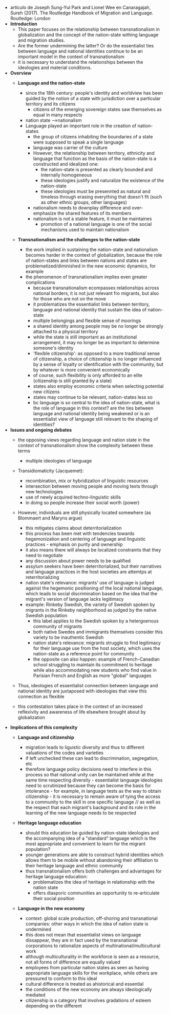 - artículo de Joseph Sung-Yul Park and Lionel Wee en Canaragajah, Sureh (2017). The Routledge Handbook of Migration and Language. Routledge: London
- **Introduction**
	- This paper focuses on the relationship between transnationalism in globalization and the concept of the nation-state withing language and migration studies.
	- Are the former undermining the latter? Or do the essentialist ties between language and national identities continue to be an important model in the context of transnationalism
	- it is necessary to understand the relationships between the ideologies and material conditions.
- **Overview**
	- **Language and the nation-state**
		- since the 18th century: people's identity and worldview has been guided by the notion of a state with jurisdiction over a particular territory and its citizens 
			- citizens of the emerging sovereign states saw themselves as equal in many respects
		- nation state -->nationalism
		- Language played an important role in the creation of nation-states 
			- the group of citizens inhabiting the boundaries of a state were supposed to speak a single language
			- language was carrier of the culture
			- However, the relationship between territory, ethnicity and language that function as the basis of the nation-state is a constructed and idealized one:
				- the nation-state is presented as clearly bounded and internally homogeneous
				- these ideologies justify and naturalize the existence of the nation-state
				- these ideologies must be presennted as natural and timeless through erasing everything that doesn't fit (such as other ethnic groups, other languages)
			- nationalism needs to downplay difference and over-emphasize the shared features of its members
			- nationalism is not a stable feature, it must be maintaines
				- promotion of a national language is one of the social mechanisms used to maintain nationalism

	- **Transnationalism and the challenges to the nation-state**
		- the work implied in sustaining the nation-state and nationalism becomes harder in the context of globalization, because the role of nation-states and links between nations and states are problematized/diminished in the new economic dynamics, for example
		- the phenomenon of transnationalism implies even greater complications 
			- because transnationalism ecompasses relationships across national borders, it is not just relevant fro migrants, but also for those who are not on the move
			- it problematizes the essentialist links between territory, language and national identity that sustain the idea of nation-state
			- multiple belongings and flexible sense of moorings
			- a shared identity among people may be no longer be strongly attached to a physical territory 
			- while the state is still important as an institutional arrangement, it may no longer be as important to determine someone's identity
			- 'flexible citizenship': as opposed to a more traditional sense of citizenship, a choice of citizenship is no longer influenced by a sense of loyalty or identification with the community, but by whatever is more convenient economically
			- of course, such flexibility is only afforded to an elite (citizenship is still granted by a state)
			- states also employ economic criteria when selecting potential new citizens
			- states may continue to be relevant, nation-states less so
			- bc language is so central to the idea of nation-state, what is the role of language in this context? are the ties between language and national identity being weakened or is an essentialist view of language still relevant to the shaping of identities?
- **Issues and ongoing debates** 
	- the opposing views regarding language and nation state in the context of transnationalism show the complexity between these terms
		- multiple ideologies of language

	- Transidiomaticity (Jacquemet): 
		- recombination, mix or hybridization of linguistic resources
		- intersection between moving people and moving texts through new technologies
		- use of newly acquired techno-linguistic skills
		- in doing so people increase their social worth (power)
	- However, individuals are still physically located somewhere (as Blommaert and Maryns argue)
		- this mitigates claims about deterritorialization
		- 	this process has been met with tendencies towards hegemonization and centering of language and linguistic practices
				- emphasis on purity and ownership
		- it also means there will always be localized constraints that they need to negotiate
		- any discussion about power needs to be qualified
		- assylum seekers have been deterritorialized, but their narratives and language practices in the host societies are attemtps at reterritorializing
		- nation state's relevance: migrants' use of language is judged against the hegemonic positioning of the local national language, which leads to social discrimination based on the idea that the migrant's version of language lacks legitimacy 
		- example: Rinkeby Swedish, the variety of Swedish spoken by migrants in the Rinkeby neighborhood as judged by the native Swedish population
			- this label applies to the Swedish spoken by a hetergoenous community of migrants
			- both native Swedes and immigrants themselves consider this variety to be inauthentic Swedish
			- nation state's relevance:  migrants struggle to find legitimacy for their language use from the host society, which uses the nation-state as a reference point for community
			- the opposite can also happen: example of French-Canadian school struggling to maintain its commitment to heritage while also accommodating new students who find value in Parisian French and English as more "global" languages
	- Thus, ideologies of essentialist connection between language and national identity are juxtaposed with ideologies that view this connection as flexible
	- this contestation takes place in the context of an increased reflexivity and awareness of life elsewhere brought about by globalization 
- **Implications of this complexity**
	- **Language and citizenship**
		- migration leads to liguistic diversity and thus to different valuations of the codes and varieties
		- if left unchecked these can lead to discrimination, segregation, etc
		- therefore language policy decisions need to interfere in this process so that national unity can be maintained while at the same time respecting diversity
				- essentialist language ideologies need to scrutinized because they can become the basis for intolerance
				- for example, in language tests as the way to obtain citizenship
				- it is necessary to remain aware of tying the access to a community to the skill in one specific language // as well as the respect that each migrant's  background and its role in the learning of the new language needs to be respected

	- **Heritage language education**
		- should this education be guided by nation-state ideologies and the accompanying idea of a "standard" language which is the most appropriate and convenient to learn for the migrant population?
		- younger generations are able to construct hybrid identities which allows them to be mobile without abandoning their affiliation to their heritage language and ethnic community
		- thus transnationalism offers both challenges and advantages for heritage language education:
			- problematizes the idea of heritage in relationship with the nation state
			- offers diasporic communities an opportunity to re-articulate their social position

	- **Language in the new economy**
		- context: global scale production, off-shoring and transnational companies: other ways in which the idea of nation state is undermined
		- this does not mean that essentialist views on language dissappear, they are in fact used by the transnational corporations to rationalize aspects of multinational/multicultural work
		- although multiculturality in the workforce is seen as a resource, not all forms of difference are equally valued
		- employees from particular nation states as seen as having appropriate language skills for the workplace, while others are pressured to conform to this ideal
		- cultural difference is treated as ahistorical and essential
		- the conditions of the new economy are always ideologically mediated
		- citizenship is a category that involves gradations of esteem depending on the different 